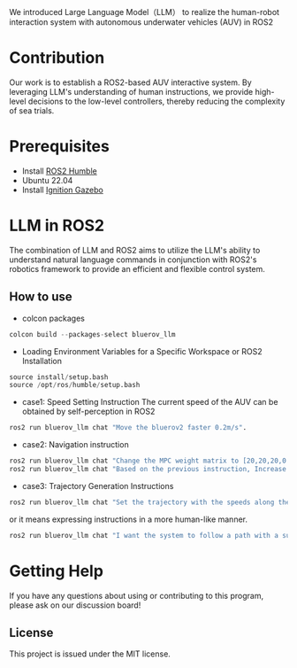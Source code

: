 
We introduced Large Language Model（LLM） to realize the human-robot interaction system with autonomous underwater vehicles (AUV) in ROS2

# Contribution
Our work is to establish a ROS2-based AUV interactive system. By leveraging LLM's understanding of human instructions, we provide high-level decisions to the low-level controllers, thereby reducing the complexity of sea trials.

# Prerequisites
* Install [ROS2 Humble](https://docs.ros.org/en/humble/)
* Ubuntu 22.04
* Install [Ignition Gazebo](https://gazebosim.org/docs/garden/ros_installation/)

# LLM in ROS2
The combination of LLM and ROS2 aims to utilize the LLM's ability to understand natural language commands in conjunction with ROS2's robotics framework to provide an efficient and flexible control system.
## How to use
* colcon packages
```python
colcon build --packages-select bluerov_llm
```
* Loading Environment Variables for a Specific Workspace or ROS2 Installation
```python
source install/setup.bash
source /opt/ros/humble/setup.bash
```
* case1: Speed Setting Instruction
The current speed of the AUV can be obtained by self-perception in ROS2
```python
ros2 run bluerov_llm chat "Move the bluerov2 faster 0.2m/s".
```
* case2: Navigation instruction
```python
ros2 run bluerov_llm chat "Change the MPC weight matrix to [20,20,20,0.1,0.1,0.1]."
ros2 run bluerov_llm chat "Based on the previous instruction, Increase the NMPC weight matrix, first state to 30."
```
* case3: Trajectory Generation Instructions
```python
ros2 run bluerov_llm chat "Set the trajectory with the speeds along the X and Z axes set to 0.7 m/s and 0.1 m/s respectively, while the Y-coordinate follows a sine wave with a period of 20 seconds and an amplitude of 5 meters."
```
or it means expressing instructions in a more human-like manner.
```python
ros2 run bluerov_llm chat "I want the system to follow a path with a surge speed of 1.0 m/s, a sway speed of 0.5 m/s, a Y-axis maximum of 10 meters, and a sinusoidal period of 15 seconds."
```

# Getting Help
If you have any questions about using or contributing to this program, please ask on our discussion board!

## License
This project is issued under the MIT license.




